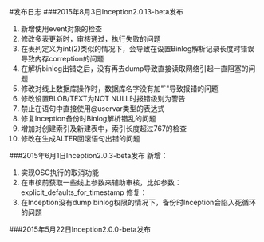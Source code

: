 #发布日志
###2015年8月3日Inception2.0.13-beta发布
1. 新增使用event对象的检查
2. 修改多表更新时，审核通过，执行失败的问题
3. 在表列定义为int(2)类似的情况下，会导致在设置Binlog解析记录长度时错误导致内存correption的问题
4. 在解析binlog出错之后，没有再去dump导致直接读取网络引起一直阻塞的问题
5. 修改对线上数据库操作时，数据库名字没有加"\`"导致报错的问题
6. 修改设置BLOB/TEXT为NOT NULL时报错级别为警告
7. 禁止在语句中直接使用@uservar类型的表达式
8. 修复Inception备份时Binlog解析错乱的问题
9. 增加对创建索引及新建表中，索引长度超过767的检查
10. 修改在生成ALTER回滚语句出错的问题

###2015年6月1日Inception2.0.3-beta发布
新增：  
1. 实现OSC执行的取消功能  
2. 在审核前获取一些线上参数来辅助审核，比如参数：explicit_defaults_for_timestamp
修复：  
1. 在Inception没有dump binlog权限的情况下，备份时Inception会陷入死循环的问题  

###2015年5月22日Inception2.0.0-beta发布
